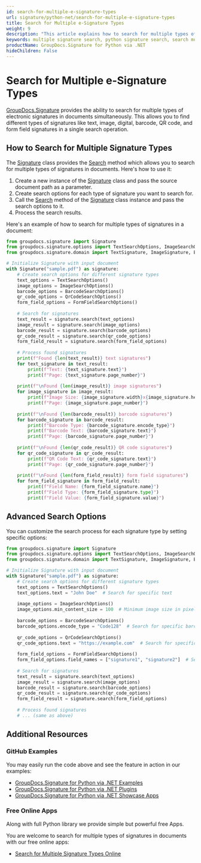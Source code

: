 ```yaml
---
id: search-for-multiple-e-signature-types
url: signature/python-net/search-for-multiple-e-signature-types
title: Search for Multiple e-Signature Types
weight: 9
description: "This article explains how to search for multiple types of electronic signatures within document pages using GroupDocs.Signature for Python via .NET API"
keywords: multiple signature search, python signature search, search multiple signatures
productName: GroupDocs.Signature for Python via .NET
hideChildren: False
---
```

# Search for Multiple e-Signature Types

[GroupDocs.Signature](https://products.groupdocs.com/signature/python-net) provides the ability to search for multiple types of electronic signatures in documents simultaneously. This allows you to find different types of signatures like text, image, digital, barcode, QR code, and form field signatures in a single search operation.

## How to Search for Multiple Signature Types

The [Signature](https://reference.groupdocs.com/signature/python-net/groupdocs.signature/signature/) class provides the [Search](https://reference.groupdocs.com/signature/python-net/groupdocs.signature/signature/search/) method which allows you to search for multiple types of signatures in documents. Here's how to use it:

1. Create a new instance of the [Signature](https://reference.groupdocs.com/signature/python-net/groupdocs.signature/signature/) class and pass the source document path as a parameter.
2. Create search options for each type of signature you want to search for.
3. Call the [Search](https://reference.groupdocs.com/signature/python-net/groupdocs.signature/signature/search/) method of the [Signature](https://reference.groupdocs.com/signature/python-net/groupdocs.signature/signature/) class instance and pass the search options to it.
4. Process the search results.

Here's an example of how to search for multiple types of signatures in a document:

```python
from groupdocs.signature import Signature
from groupdocs.signature.options import TextSearchOptions, ImageSearchOptions, BarcodeSearchOptions, QrCodeSearchOptions, FormFieldSearchOptions
from groupdocs.signature.domain import TextSignature, ImageSignature, BarcodeSignature, QrCodeSignature, FormFieldSignature

# Initialize Signature with input document
with Signature("sample.pdf") as signature:
    # Create search options for different signature types
    text_options = TextSearchOptions()
    image_options = ImageSearchOptions()
    barcode_options = BarcodeSearchOptions()
    qr_code_options = QrCodeSearchOptions()
    form_field_options = FormFieldSearchOptions()
    
    # Search for signatures
    text_result = signature.search(text_options)
    image_result = signature.search(image_options)
    barcode_result = signature.search(barcode_options)
    qr_code_result = signature.search(qr_code_options)
    form_field_result = signature.search(form_field_options)
    
    # Process found signatures
    print(f"Found {len(text_result)} text signatures")
    for text_signature in text_result:
        print(f"Text: {text_signature.text}")
        print(f"Page: {text_signature.page_number}")
    
    print(f"\nFound {len(image_result)} image signatures")
    for image_signature in image_result:
        print(f"Image Size: {image_signature.width}x{image_signature.height}")
        print(f"Page: {image_signature.page_number}")
    
    print(f"\nFound {len(barcode_result)} barcode signatures")
    for barcode_signature in barcode_result:
        print(f"Barcode Type: {barcode_signature.encode_type}")
        print(f"Barcode Text: {barcode_signature.text}")
        print(f"Page: {barcode_signature.page_number}")
    
    print(f"\nFound {len(qr_code_result)} QR code signatures")
    for qr_code_signature in qr_code_result:
        print(f"QR Code Text: {qr_code_signature.text}")
        print(f"Page: {qr_code_signature.page_number}")
    
    print(f"\nFound {len(form_field_result)} form field signatures")
    for form_field_signature in form_field_result:
        print(f"Field Name: {form_field_signature.name}")
        print(f"Field Type: {form_field_signature.type}")
        print(f"Field Value: {form_field_signature.value}")
```

## Advanced Search Options

You can customize the search process for each signature type by setting specific options:

```python
from groupdocs.signature import Signature
from groupdocs.signature.options import TextSearchOptions, ImageSearchOptions, BarcodeSearchOptions, QrCodeSearchOptions, FormFieldSearchOptions
from groupdocs.signature.domain import TextSignature, ImageSignature, BarcodeSignature, QrCodeSignature, FormFieldSignature

# Initialize Signature with input document
with Signature("sample.pdf") as signature:
    # Create search options for different signature types
    text_options = TextSearchOptions()
    text_options.text = "John Doe"  # Search for specific text
    
    image_options = ImageSearchOptions()
    image_options.min_content_size = 100  # Minimum image size in pixels
    
    barcode_options = BarcodeSearchOptions()
    barcode_options.encode_type = "Code128"  # Search for specific barcode type
    
    qr_code_options = QrCodeSearchOptions()
    qr_code_options.text = "https://example.com"  # Search for specific QR code text
    
    form_field_options = FormFieldSearchOptions()
    form_field_options.field_names = ["signature1", "signature2"]  # Search for specific form fields
    
    # Search for signatures
    text_result = signature.search(text_options)
    image_result = signature.search(image_options)
    barcode_result = signature.search(barcode_options)
    qr_code_result = signature.search(qr_code_options)
    form_field_result = signature.search(form_field_options)
    
    # Process found signatures
    # ... (same as above)
```

## Additional Resources

### GitHub Examples

You may easily run the code above and see the feature in action in our examples:

* [GroupDocs.Signature for Python via .NET Examples](https://github.com/groupdocs-signature/GroupDocs.Signature-for-Python-via-.NET)
* [GroupDocs.Signature for Python via .NET Plugins](https://github.com/groupdocs-signature/GroupDocs.Signature-for-Python-via-.NET-Plugins)
* [GroupDocs.Signature for Python via .NET Showcase Apps](https://github.com/groupdocs-signature/GroupDocs.Signature-for-Python-via-.NET-Showcase)

### Free Online Apps

Along with full Python library we provide simple but powerful free Apps.

You are welcome to search for multiple types of signatures in documents with our free online apps:

* [Search for Multiple Signature Types Online](https://products.groupdocs.app/signature/search/multiple)